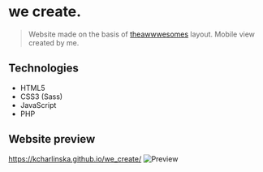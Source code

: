 # we create.
> Website made on the basis of [theawwwesomes](https://the-awwwesomes.gitbooks.io/html-css-step-by-step/content/pl/appendix/layouts/index.html) layout. Mobile view created by me.

## Technologies
* HTML5
* CSS3 (Sass)
* JavaScript
* PHP

## Website preview
https://kcharlinska.github.io/we_create/
![Preview](https://github.com/kcharlinska/we_create/blob/master/images/preview.png)


